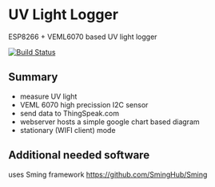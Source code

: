 # UV Light Logger
ESP8266 + VEML6070 based UV light logger

[![Build Status](https://travis-ci.org/johndoe8967/UV_Sensor.svg?branch=master)](https://travis-ci.org/johndoe8967/UV_Sensor)

## Summary
* measure UV light
* VEML 6070 high precission I2C sensor 
* send data to ThingSpeak.com 
* webserver hosts a simple google chart based diagram
* stationary (WIFI client) mode 

## Additional needed software
uses Sming framework https://github.com/SmingHub/Sming
